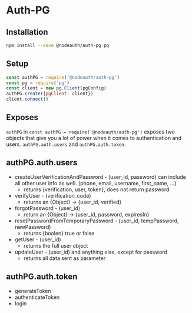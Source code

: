 # Auth-PG

## Installation
```bash
npm install --save @nodeauth/auth-pg pg
```

## Setup

```javascript
const authPG = require('@nodeauth/auth-pg')
const pg = require('pg')
const client = new pg.Client(pgConfig)
authPG.create({pgClient: client})
client.connect()
```

## Exposes
`authPG` in `const authPG = require('@nodeauth/auth-pg')` exposes two objects that give you a lot of power when it comes to authentication and users. `authPG.auth.users` and `authPG.auth.token`.

## authPG.auth.users
* createUserVerificationAndPassword - (user_id, password) can include all other user info as well. (phone, email, username, first_name, ...)
  - returns {verification, user, token}, does not return password
* verifyUser - (verification_code)
  - returns an {Object} -> {user_id, verified}
* forgotPassword - (user_id)
  - return an {Object} -> {user_id, password, expiresIn}
* resetPasswordFromTemporaryPassword - (user_id, tempPassword, newPassword)
  - returns {boolen} true or false
* getUser - (user_id)
  - returns the full user object
* updateUser - (user_id) and anything else, except for password
  - returns all data sent as parameter

## authPG.auth.token
* generateToken
* authenticateToken
* login

